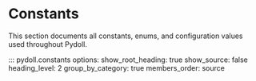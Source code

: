 # Constants

This section documents all constants, enums, and configuration values used throughout Pydoll.

::: pydoll.constants
    options:
      show_root_heading: true
      show_source: false
      heading_level: 2
      group_by_category: true
      members_order: source 